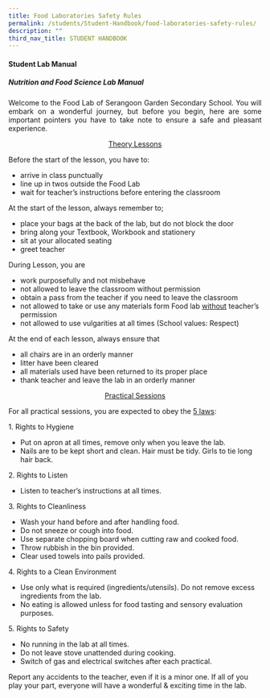 ```yaml
---
title: Food Laboratories Safety Rules
permalink: /students/Student-Handbook/food-laboratories-safety-rules/
description: ""
third_nav_title: STUDENT HANDBOOK
---
```


#### **Student Lab Manual**

##### **Nutrition and Food Science Lab Manual**

<p style="text-align: justify;"> Welcome to the Food Lab of Serangoon Garden Secondary School. You will embark on a wonderful journey, but before you begin, here are some important pointers you have to take note to ensure a safe and pleasant experience. </p>

 <p style="text-align: center;"><u>Theory Lessons</u></p>

Before the start of the lesson, you have to:

*   arrive in class punctually
*   line up in twos outside the Food Lab
*   wait for teacher’s instructions before entering the classroom

At the start of the lesson, always remember to;

*   place your bags at the back of the lab, but do not block the door
*   bring along your Textbook, Workbook and stationery
*   sit at your allocated seating
*   greet teacher

During Lesson, you are

*   work purposefully and not misbehave
*   not allowed to leave the classroom without permission
*   obtain a pass from the teacher if you need to leave the classroom
*   not allowed to take or use any materials form Food lab <u>without</u> teacher’s permission
*   not allowed to use vulgarities at all times (School values: Respect)

At the end of each lesson, always ensure that

*   all chairs are in an orderly manner
*   litter have been cleared
*   all materials used have been returned to its proper place
*   thank teacher and leave the lab in an orderly manner


 <p style="text-align: center;"><u>Practical Sessions</u></p>

For all practical sessions, you are expected to obey the <u>5 laws</u>:

<p> 1.  Rights to Hygiene </p>

*   Put on apron at all times, remove only when you leave the lab.
*   Nails are to be kept short and clean. Hair must be tidy. Girls to tie long hair back.

<p> 2.  Rights to Listen </p>

*   Listen to teacher’s instructions at all times.

<p> 3.  Rights to Cleanliness </p>

*   Wash your hand before and after handling food.
*   Do not sneeze or cough into food.
*   Use separate chopping board when cutting raw and cooked food.
*   Throw rubbish in the bin provided.
*   Clear used towels into pails provided.

<p> 4.  Rights to a Clean Environment </p>

*   Use only what is required (ingredients/utensils). Do not remove excess ingredients from the lab.
*   No eating is allowed unless for food tasting and sensory evaluation purposes.

<p> 5.  Rights to Safety </p>

*   No running in the lab at all times.
*   Do not leave stove unattended during cooking.
*   Switch of gas and electrical switches after each practical.

Report any accidents to the teacher, even if it is a minor one. If all of you play your part, everyone will have a wonderful & exciting time in the lab.